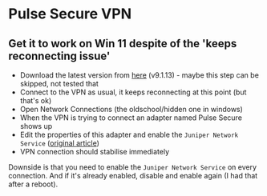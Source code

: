 # Pulse Secure VPN

## Get it to work on Win 11 despite of the 'keeps reconnecting issue'

- Download the latest version from [here](https://software.uconn.edu/pulse-secure-client-download/) (v9.1.13) - maybe this step can be skipped, not tested that
- Connect to the VPN as usual, it keeps reconnecting at this point (but that's ok)
- Open Network Connections (the oldschool/hidden one in windows)
- When the VPN is trying to connect an adapter named Pulse Secure shows up
- Edit the properties of this adapter and enable the `Juniper Network Service` ([original article](https://docs.pulsesecure.net/WebHelp/PCS/9.1R1/AG/Content/ps-pcs-gettingstartedguide-9.1R1/Download_Software.htm))
- VPN connection should stabilise immediately

Downside is that you need to enable the `Juniper Network Service` on every connection. And if it's already enabled, disable and enable again (I had that after a reboot).
